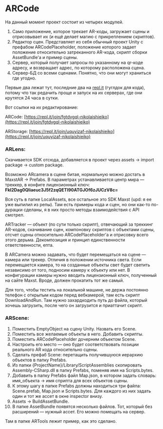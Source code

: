 # ARCode

На данный момент проект состоит из четырех модулей.

1. Само приложение, которое трекает AR-коды, загружает сцены и отрисовывает их (и ещё делает магию с прикреплением скриптов).
2. Редактор сцен. Представляет из себя обычный проект Unity с префабом ARCodePlaceholder, положение которого задает положение относительно затреканного AR-кода, скрипт сборки AssetBundle'а и пример сцены.
3. Сервер, который получает запросы по указанному на qr-коде адресу, и возвращает адрес, по которому расположена сцена.
4. Сервер-БД со всеми сценами. Понятно, что они могут храниться где угодно.

Первые два лежат тут, последние два на [repl.it](http://repl.it) (гуглдок для кода), потому что так редачить проще и запуск на их серверах, где они крутятся 24 часа в сутки.

Вот ссылки на их редактирование:

ARCode: [https://repl.it/join/fgtdvgql-nikolaishieiko](https://repl.it/join/fgtdvgql-nikolaishieiko)

ARStorage: [https://repl.it/join/uquyizaf-nikolaishieiko](https://repl.it/join/uquyizaf-nikolaishieiko)

### ARLens:

Скачивается SDK отсюда, добавляется в проект через assets → import package → custom package.

Возможно ARcamera в сцене битая, нормальную можно достать в MaxstAR → Prefabs. В параметрах устанавливается центр мира — треккер, в конфиге лицензионный ключ:
**Fkl2Dag0Qliaeuc3J5f2zqQETl90ATGJOf6zJUCzV8c=**

Вся суть в папке LocalAssets, все остальное это SDK Maxst (upd: я ее уже выпилил из репы). Там есть примеры кода и сцен, но они как-то по-дурацки сделаны, я в них просто методы взаимодействия с API смотрел.

ARTracker — объект (по сути только скрипт), отвечающий за треккинг AR-кодов, скачивание сцен, компоновку скриптов с объектами сцены, отсчет сцены относительно ARCodePlaceholder'а и отрисовку всего этого дерьма. Декомпозиция и принцип единственности ответственности, епта.

В ARCamera можно задавать, что будет перемещаться на сцене — камера или трекер. Отличия в положении источника света. Если перемещается камера, то на созданные объекты свет будет светить независимо от того, подносим камеру к объекту или нет. В конфигурации камеры нужно вводить лицензионный ключ, полученный на сайте Maxst. Вроде, должен прокатить тот же самый.

Для того, чтобы тестить на локальной машине, не держа постоянно телефон с открытым кодом перед вебкамерой, там есть скрипт DownloadAndRun. Там нужно захардкодить путь до файла, который хочешь загрузить, после чего он загрузится и приаттачит скрипт.

### ARScene:

1. Поместить EmptyObject на сцену Unity. Назвать его Scene.
2. Поместить все желаемые объекты в него. Добавить скрипты.
3. Поместить ARCodePlaceholder дочерним объектом Scene.
4. Настроить его место — оно будет соответствовать позиции реального AR кода относительно сцены.
5. Сделать префаб Scene: перетащить получившуюся иерархию объектов в папку Prefabs.
6. Из папки {ProjectName}/Library/ScriptAssemblies скопировать Assembly-CSharp.dll в папку Prefabs, поменяв имя на Scripts.bytes.
7. Добавить в папку Prefabs файл Map.json, в котором задать словарь: имя_объекта → имя сприпта для всех объектов сцены.
8. К этому шагу в папке Prefabs должны находиться три файла: Scene.prefab, Map.json и Scripts.bytes. Для каждого из них задать один и тот же ассет в окне inspector внизу.
9. Assets → BuildAssetBundle.
10. В папке AssetBundle появятся несколько файлов. Тот, который без расширений — нужный ассет. Его можно помещать на сервер.

Там в папке ARTools лежит пример, как это сделано.
